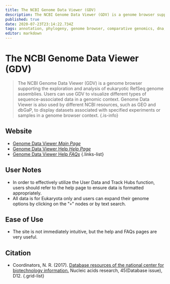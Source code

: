 ```yaml
---
title: The NCBI Genome Data Viewer (GDV)
description: The NCBI Genome Data Viewer (GDV) is a genome browser supporting the exploration and analysis of eukaryotic RefSeq genome assemblies.
published: true
date: 2020-07-23T23:14:22.734Z
tags: annotation, phylogeny, genome browser, comparative genomics, dna, database, browser, data visualization, eukaryota, curated
editor: markdown
---
```


# The NCBI Genome Data Viewer (GDV)

> The NCBI Genome Data Viewer (GDV) is a genome browser supporting the exploration and analysis of eukaryotic RefSeq genome assemblies. Users can use GDV to visualize different types of sequence-associated data in a genomic context. Genome Data Viewer is also used by different NCBI resources, such as GEO and dbGaP, to display datasets associated with specified experiments or samples in a genome browser context.
{.is-info}



## Website

- [Genome Data Viewer *Main Page*](https://www.ncbi.nlm.nih.gov/genome/gdv/)
- [Genome Data Viewer Help *Help Page*](https://www.ncbi.nlm.nih.gov/genome/gdv/browser/help/)
- [Genome Data Viewer Help *FAQs*](https://www.ncbi.nlm.nih.gov/genome/gdv/browser/faq/)
{.links-list}


## User Notes

- In order to effectively utilize the User Data and Track Hubs function, users should refer to the help page to ensure data is formatted appropriately. 
- All data is for Eukaryota only and users can expand their genome options by clicking on the "`+`" nodes or by text search. 

## Ease of Use

- The site is not immediately intuitive, but the help and FAQs pages are very useful. 

## Citation

- Coordinators, N. R. (2017). [Database resources of the national center for biotechnology information.](https://www.ncbi.nlm.nih.gov/pmc/articles/PMC5210554/) Nucleic acids research, 45(Database issue), D12.
{.grid-list}